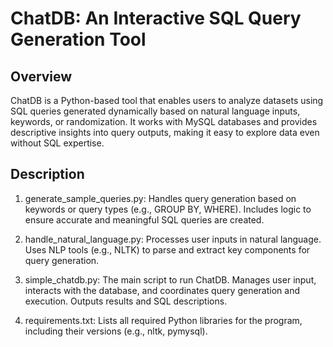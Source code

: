 # ChatDB: An Interactive SQL Query Generation Tool #

## Overview ##
ChatDB is a Python-based tool that enables users to analyze datasets using SQL queries generated dynamically based on natural language inputs, keywords, or randomization. It works with MySQL databases and provides descriptive insights into query outputs, making it easy to explore data even without SQL expertise.

## Description ##
1. generate_sample_queries.py: Handles query generation based on keywords or query types (e.g., GROUP BY, WHERE). Includes logic to ensure accurate and meaningful SQL queries are created.

2. handle_natural_language.py: Processes user inputs in natural language. Uses NLP tools (e.g., NLTK) to parse and extract key components for query generation.

3. simple_chatdb.py: The main script to run ChatDB. Manages user input, interacts with the database, and coordinates query generation and execution.
Outputs results and SQL descriptions.

4. requirements.txt: Lists all required Python libraries for the program, including their versions (e.g., nltk, pymysql).
